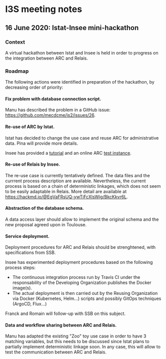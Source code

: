 # I3S meeting notes

## 16 June 2020: Istat-Insee mini-hackathon

### Context

A virtual hackathon between Istat and Insee is held in order to progress on the integration between ARC and Relais.

### Roadmap

The following actions were identified in preparation of the hackathon, by decreasing order of priority:

#### Fix problem with database connection script.

Manu has described the problem in a GitHub issue: https://github.com/mecdcme/is2/issues/26.

#### Re-use of ARC by Istat.

Istat has decided to change the use case and reuse ARC for administrative data. Pina will provide more details.

Insee has provided a [tutorial](https://hackmd.io/@EgVaFRsUQ-ywTiFcXIsWig/rJzPiJp3U#/) and an online ARC [test instance](http://vps770178.ovh.net:8080/arc-web/).

#### Re-use of Relais by Insee.

The re-use case is currently tentatively defined. The data files and the currrent process description are available. Nevertheless, the current process is based on a chain of deterministic linkages, which does not seem to be easily adaptable in Relais. More detail are available at https://hackmd.io/@EgVaFRsUQ-ywTiFcXIsWig/BkcKkvr6L.

#### Abstraction of the database schema.

A data access layer should allow to implement the original schema and the new proposal agreed upon in Toulouse.

#### Service deployment.

Deployment procedures for ARC and Relais should be strenghtened, with specifications from SSB.

Insee has experimented deployment procedures based on the following process steps:

  * The continuous integration process run by Travis CI under the responsability of the Developing Organization publishes the Docker image(s).
  * The actual deployment is then carried out by the Reusing Organization via Docker (Kubernetes, Helm...) scripts and possibly GitOps techniques (ArgoCD, Flux...)

Franck and Romain will follow-up with SSB on this subject.

#### Data and workflow sharing between ARC and Relais.

Manu has adapted the existing "Zoo" toy use case in order to have 3 matching variables, but this needs to be discussed since Istat plans to partially implement deterministic linkage soon. In any case, this will allow to test the communication between ARC and Relais.
